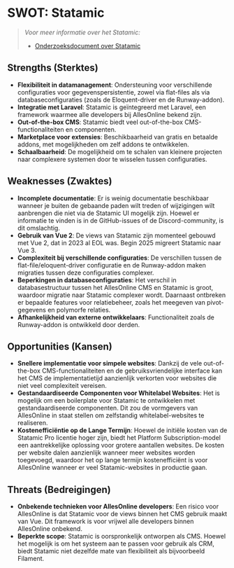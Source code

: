 # **SWOT: Statamic**

>_Voor meer informatie over het Statamic:_
> * [Onderzoeksdocument over Statamic](./OnderzoekNaarStatamicCMS.md)

## Strengths (Sterktes)

* **Flexibiliteit in datamanagement**: Ondersteuning voor verschillende configuraties voor gegevenspersistentie, zowel via flat-files als via databaseconfiguraties (zoals de Eloquent-driver en de Runway-addon).
* **Integratie met Laravel**: Statamic is geïntegreerd met Laravel, een framework waarmee alle developers bij AllesOnline bekend zijn.
* **Out-of-the-box CMS**: Statamic biedt veel out-of-the-box CMS-functionaliteiten en componenten.
* **Marketplace voor extensies**: Beschikbaarheid van gratis en betaalde addons, met mogelijkheden om zelf addons te ontwikkelen.
* **Schaalbaarheid**: De mogelijkheid om te schalen van kleinere projecten naar complexere systemen door te wisselen tussen configuraties.

## Weaknesses (Zwaktes)

* **Incomplete documentatie**: Er is weinig documentatie beschikbaar wanneer je buiten de gebaande paden wilt treden of wijzigingen wilt aanbrengen die niet via de Statamic UI mogelijk zijn. Hoewel er informatie te vinden is in de GitHub-issues of de Discord-community, is dit omslachtig.
* **Gebruik van Vue 2**: De views van Statamic zijn momenteel gebouwd met Vue 2, dat in 2023 al EOL was. Begin 2025 migreert Statamic naar Vue 3.
* **Complexiteit bij verschillende configuraties**: De verschillen tussen de flat-file/eloquent-driver configuratie en de Runway-addon maken migraties tussen deze configuraties complexer.
* **Beperkingen in databaseconfiguraties**: Het verschil in databasestructuur tussen het AllesOnline CMS en Statamic is groot, waardoor migratie naar Statamic complexer wordt. Daarnaast ontbreken er bepaalde features voor relatiebeheer, zoals het meegeven van pivot-gegevens en polymorfe relaties.
* **Afhankelijkheid van externe ontwikkelaars**: Functionaliteit zoals de Runway-addon is ontwikkeld door derden.

## Opportunities (Kansen)

* **Snellere implementatie voor simpele websites**: Dankzij de vele out-of-the-box CMS-functionaliteiten en de gebruiksvriendelijke interface kan het CMS de implementatietijd aanzienlijk verkorten voor websites die niet veel complexiteit vereisen.
* **Gestandaardiseerde Componenten voor Whitelabel Websites**: Het is mogelijk om een boilerplate voor Statamic te ontwikkelen met gestandaardiseerde componenten. Dit zou de vormgevers van AllesOnline in staat stellen om zelfstandig whitelabel-websites te realiseren.
* **Kostenefficiëntie op de Lange Termijn**: Hoewel de initiële kosten van de Statamic Pro licentie hoger zijn, biedt het Platform Subscription-model een aantrekkelijke oplossing voor grotere aantallen websites. De kosten per website dalen aanzienlijk wanneer meer websites worden toegevoegd, waardoor het op lange termijn kostenefficiënt is voor AllesOnline wanneer er veel Statamic-websites in productie gaan.

## Threats (Bedreigingen)

* **Onbekende technieken voor AllesOnline developers**: Een risico voor AllesOnline is dat Statamic voor de views binnen het CMS gebruik maakt van Vue. Dit framework is voor vrijwel alle developers binnen AllesOnline onbekend.
* **Beperkte scope**: Statamic is oorspronkelijk ontworpen als CMS. Hoewel het mogelijk is om het systeem aan te passen voor gebruik als CRM, biedt Statamic niet dezelfde mate van flexibiliteit als bijvoorbeeld Filament.
